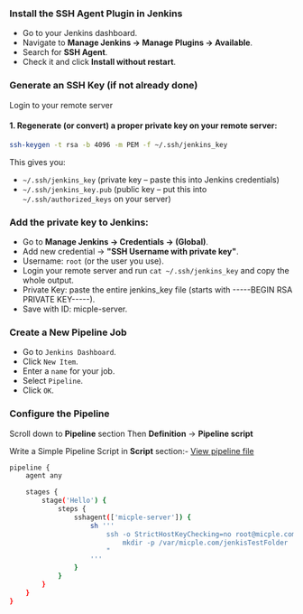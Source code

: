 ### Install the SSH Agent Plugin in Jenkins

- Go to your Jenkins dashboard.
- Navigate to **Manage Jenkins → Manage Plugins → Available**.
- Search for **SSH Agent**.
- Check it and click **Install without restart**.

### Generate an SSH Key (if not already done)
Login to your remote server

#### 1. Regenerate (or convert) a proper private key on your remote server:
```bash
ssh-keygen -t rsa -b 4096 -m PEM -f ~/.ssh/jenkins_key
```
This gives you:

- `~/.ssh/jenkins_key` (private key – paste this into Jenkins credentials)
- `~/.ssh/jenkins_key.pub` (public key – put this into `~/.ssh/authorized_keys` on your server)

### Add the private key to Jenkins:
- Go to **Manage Jenkins → Credentials → (Global)**.
- Add new credential → **"SSH Username with private key"**.
- Username: `root` (or the user you use).
- Login your remote server and run `cat ~/.ssh/jenkins_key` and copy the whole output.
- Private Key: paste the entire jenkins_key file (starts with -----BEGIN RSA PRIVATE KEY-----).
- Save with ID: micple-server.

### Create a New Pipeline Job
- Go to `Jenkins Dashboard`.
- Click `New Item`.
- Enter a `name` for your job.
- Select `Pipeline`.
- Click `OK`.


### Configure the Pipeline
Scroll down to **Pipeline** section
Then **Definition** -> **Pipeline script**

Write a Simple Pipeline Script in **Script** section:-
[View pipeline file](https://github.com/SymulKabir/jenkins/blob/main/ssh-with-remote-server/pipeline)
```bash
pipeline {
    agent any

    stages {
        stage('Hello') {
            steps {
                sshagent(['micple-server']) {
                    sh '''
                        ssh -o StrictHostKeyChecking=no root@micple.com "
                            mkdir -p /var/micple.com/jenkisTestFolder
                        "
                    '''
                }
            }
        }
    }
}

```
